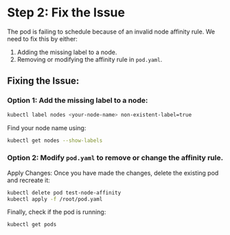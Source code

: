 # Step 2: Fix the Issue

The pod is failing to schedule because of an invalid node affinity rule. We need to fix this by either:
1. Adding the missing label to a node.
2. Removing or modifying the affinity rule in `pod.yaml`.

## Fixing the Issue:

### Option 1: Add the missing label to a node:

```sh
kubectl label nodes <your-node-name> non-existent-label=true
```

Find your node name using:

```sh
kubectl get nodes --show-labels
```

### Option 2: Modify `pod.yaml` to remove or change the affinity rule.


Apply Changes:
Once you have made the changes, delete the existing pod and recreate it:

```sh
kubectl delete pod test-node-affinity
kubectl apply -f /root/pod.yaml
```

Finally, check if the pod is running:

```sh
kubectl get pods
```

```


